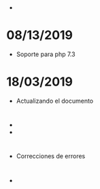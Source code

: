 # 

- 

# 08/13/2019

- Soporte para php 7.3

# 18/03/2019

- Actualizando el documento

# 

- 
- 

# 

- Correcciones de errores

# 

- 
